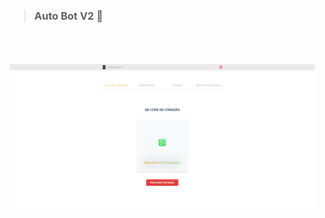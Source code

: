 > ### Auto Bot V2 🤖

<br/>
<br/>
<br/>

<img  width="97%"  src="/.github/chabot-v2.gif" alt="auto bot v2 image" >
